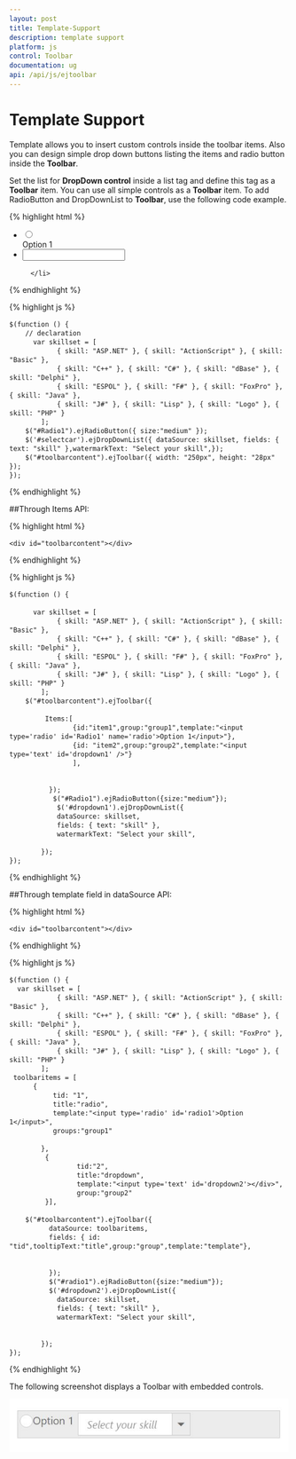 ```yaml
---
layout: post
title: Template-Support
description: template support
platform: js
control: Toolbar
documentation: ug
api: /api/js/ejtoolbar
---
```


# Template Support

Template allows you to insert custom controls inside the toolbar items. Also you can design simple drop down buttons listing the items and radio button inside the **Toolbar**.

Set the list for **DropDown control** inside a list tag and define this tag as a **Toolbar** item. You can use all simple controls as a **Toolbar** item. To add RadioButton and DropDownList to **Toolbar**, use the following code example.

{% highlight html %}

<div id="toolbarcontent">
   <ul>
      <li>
         <div>
            <input type="radio" name="small" id="Radio1" />
         </div>
         Option 1
      </li>
      <li id="Dropdown" title="Dropdown Control">
         <input id="selectcar" type="text" />
        
      </li>
   </ul>
</div>

{% endhighlight %}

{% highlight js %}

    $(function () {
        // declaration
          var skillset = [
                { skill: "ASP.NET" }, { skill: "ActionScript" }, { skill: "Basic" },
                { skill: "C++" }, { skill: "C#" }, { skill: "dBase" }, { skill: "Delphi" },
                { skill: "ESPOL" }, { skill: "F#" }, { skill: "FoxPro" }, { skill: "Java" },
                { skill: "J#" }, { skill: "Lisp" }, { skill: "Logo" }, { skill: "PHP" }
            ];
        $("#Radio1").ejRadioButton({ size:"medium" });
        $('#selectcar').ejDropDownList({ dataSource: skillset, fields: { text: "skill" },watermarkText: "Select your skill",});
        $("#toolbarcontent").ejToolbar({ width: "250px", height: "28px" });
    });


{% endhighlight %}


##Through Items API:

{% highlight html %}

    <div id="toolbarcontent"></div>

{% endhighlight %}

{% highlight js %}

    $(function () {
        
          var skillset = [
                { skill: "ASP.NET" }, { skill: "ActionScript" }, { skill: "Basic" },
                { skill: "C++" }, { skill: "C#" }, { skill: "dBase" }, { skill: "Delphi" },
                { skill: "ESPOL" }, { skill: "F#" }, { skill: "FoxPro" }, { skill: "Java" },
                { skill: "J#" }, { skill: "Lisp" }, { skill: "Logo" }, { skill: "PHP" }
            ];
        $("#toolbarcontent").ejToolbar({
        
			 Items:[
                    {id:"item1",group:"group1",template:"<input type='radio' id='Radio1' name='radio'>Option 1</input>"},
					{id: "item2",group:"group2",template:"<input type='text' id='dropdown1' />"}
					],

             
			  });
               $("#Radio1").ejRadioButton({size:"medium"});
                $('#dropdown1').ejDropDownList({
                dataSource: skillset,
                fields: { text: "skill" },
                watermarkText: "Select your skill",
               
            });
    });


{% endhighlight %}

##Through template field in dataSource API:

{% highlight html %}

    <div id="toolbarcontent"></div>

{% endhighlight %}

{% highlight js %}

    $(function () {
      var skillset = [
                { skill: "ASP.NET" }, { skill: "ActionScript" }, { skill: "Basic" },
                { skill: "C++" }, { skill: "C#" }, { skill: "dBase" }, { skill: "Delphi" },
                { skill: "ESPOL" }, { skill: "F#" }, { skill: "FoxPro" }, { skill: "Java" },
                { skill: "J#" }, { skill: "Lisp" }, { skill: "Logo" }, { skill: "PHP" }
            ];
     toolbaritems = [
		  {
               tid: "1",
               title:"radio",
			   template:"<input type='radio' id='radio1'>Option 1</input>",
			   groups:"group1"

            },
			 {
			         tid:"2",
					 title:"dropdown",
					 template:"<input type='text' id='dropdown2'></div>",
					 group:"group2"
			 }],
        
        $("#toolbarcontent").ejToolbar({
			  dataSource: toolbaritems,
              fields: { id: "tid",tooltipText:"title",group:"group",template:"template"},

             
			  });
              $("#radio1").ejRadioButton({size:"medium"});
              $('#dropdown2').ejDropDownList({
                dataSource: skillset,
                fields: { text: "skill" },
                watermarkText: "Select your skill",
              
                
            });
    });


{% endhighlight %}

The following screenshot displays a Toolbar with embedded controls.

![](Template-Support_images/Template.JPG)
